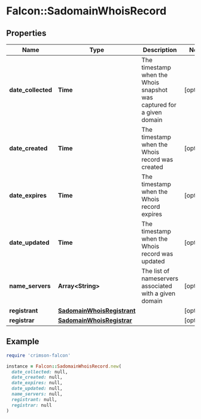 # Falcon::SadomainWhoisRecord

## Properties

| Name | Type | Description | Notes |
| ---- | ---- | ----------- | ----- |
| **date_collected** | **Time** | The timestamp when the Whois snapshot was captured for a given domain | [optional] |
| **date_created** | **Time** | The timestamp when the Whois record was created | [optional] |
| **date_expires** | **Time** | The timestamp when the Whois record expires | [optional] |
| **date_updated** | **Time** | The timestamp when the Whois record was updated | [optional] |
| **name_servers** | **Array&lt;String&gt;** | The list of nameservers associated with a given domain | [optional] |
| **registrant** | [**SadomainWhoisRegistrant**](SadomainWhoisRegistrant.md) |  | [optional] |
| **registrar** | [**SadomainWhoisRegistrar**](SadomainWhoisRegistrar.md) |  | [optional] |

## Example

```ruby
require 'crimson-falcon'

instance = Falcon::SadomainWhoisRecord.new(
  date_collected: null,
  date_created: null,
  date_expires: null,
  date_updated: null,
  name_servers: null,
  registrant: null,
  registrar: null
)
```


